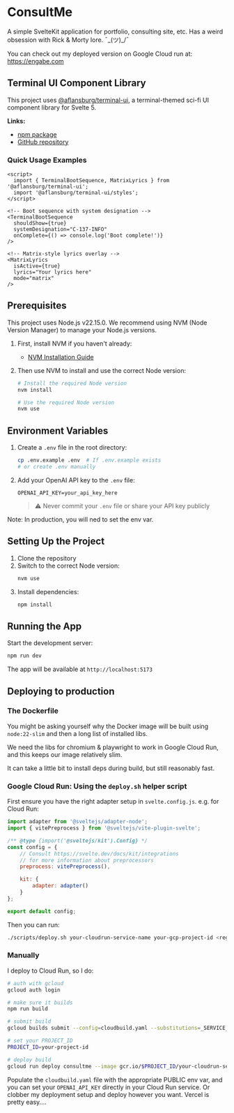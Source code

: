 # ConsultMe

A simple SvelteKit application for portfolio, consulting site, etc.
Has a weird obsession with Rick & Morty lore. ¯\_(ツ)_/¯

You can check out my deployed version on Google Cloud run at:
https://engabe.com

## Terminal UI Component Library

This project uses [@aflansburg/terminal-ui](https://www.npmjs.com/package/@aflansburg/terminal-ui), a terminal-themed sci-fi UI component library for Svelte 5.

**Links:**
- [npm package](https://www.npmjs.com/package/@aflansburg/terminal-ui)
- [GitHub repository](https://github.com/aflansburg/terminal-ui)

### Quick Usage Examples

```svelte
<script>
  import { TerminalBootSequence, MatrixLyrics } from '@aflansburg/terminal-ui';
  import '@aflansburg/terminal-ui/styles';
</script>

<!-- Boot sequence with system designation -->
<TerminalBootSequence
  shouldShow={true}
  systemDesignation="C-137-INFO"
  onComplete={() => console.log('Boot complete!')}
/>

<!-- Matrix-style lyrics overlay -->
<MatrixLyrics
  isActive={true}
  lyrics="Your lyrics here"
  mode="matrix"
/>
```

## Prerequisites

This project uses Node.js v22.15.0. We recommend using NVM (Node Version Manager) to manage your Node.js versions.

1. First, install NVM if you haven't already:
   - [NVM Installation Guide](https://github.com/nvm-sh/nvm#installing-and-updating)

2. Then use NVM to install and use the correct Node version:
   ```bash
   # Install the required Node version
   nvm install

   # Use the required Node version
   nvm use
   ```

## Environment Variables

1. Create a `.env` file in the root directory:
   ```bash
   cp .env.example .env  # If .env.example exists
   # or create .env manually
   ```

2. Add your OpenAI API key to the `.env` file:
   ```
   OPENAI_API_KEY=your_api_key_here
   ```

   > ⚠️ Never commit your `.env` file or share your API key publicly

Note: In production, you will ned to set the env var.

## Setting Up the Project

1. Clone the repository
2. Switch to the correct Node version:
   ```bash
   nvm use
   ```
3. Install dependencies:
   ```bash
   npm install
   ```

## Running the App

Start the development server:

```bash
npm run dev
```

The app will be available at `http://localhost:5173`

## Deploying to production

### The Dockerfile

You might be asking yourself why the Docker image will be built using `node:22-slim` and then a long list of installed libs.

We need the libs for chromium & playwright to work in Google Cloud Run, and this keeps our image relatively slim.

It can take a little bit to install deps during build, but still reasonably fast.

### Google Cloud Run: Using the `deploy.sh` helper script

First ensure you have the right adapter setup in `svelte.config.js`.
e.g. for Cloud Run:
```javascript
import adapter from '@sveltejs/adapter-node';
import { vitePreprocess } from '@sveltejs/vite-plugin-svelte';

/** @type {import('@sveltejs/kit').Config} */
const config = {
	// Consult https://svelte.dev/docs/kit/integrations
	// for more information about preprocessors
	preprocess: vitePreprocess(),

	kit: {
		adapter: adapter()
	}
};

export default config;
```

Then you can run:
```bash
./scripts/deploy.sh your-cloudrun-service-name your-gcp-project-id <region> # eg. us-central1
```

### Manually
I deploy to Cloud Run, so I do:

```bash
# auth with gcloud
gcloud auth login

# make sure it builds
npm run build

# submit build
gcloud builds submit --config=cloudbuild.yaml --substitutions=_SERVICE_NAME=your-service-name

# set your PROJECT_ID
PROJECT_ID=your-project-id

# deploy build
gcloud run deploy consultme --image gcr.io/$PROJECT_ID/your-cloudrun-service-name --platform managed --allow-unauthenticated --region us-central1 # or whatever region you prefer
```

Populate the `cloudbuild.yaml` file with the appropriate PUBLIC env var, and you can set your `OPENAI_API_KEY` directly in your Cloud Run service. Or clobber my deployment setup and deploy however you want. Vercel is pretty easy....
